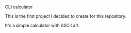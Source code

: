 CLI calculator

This is the first project I decided to create for this repository.

It's a simple calculator with ASCII art.